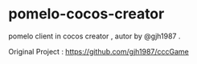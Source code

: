 # pomelo-cocos-creator
pomelo client in cocos creator , autor by @gjh1987 .

Original Project :
https://github.com/gjh1987/cccGame
